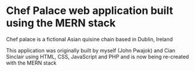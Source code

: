 # Chef Palace web application built using the MERN stack

Chef palace is a fictional Asian quisine chain based in Dublin, Ireland

This application was originally built by myself (John Pwajok) and Cian Sinclair using HTML, CSS, JavaScript and PHP and is now being re-created with the MERN stack
